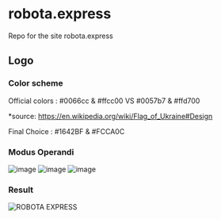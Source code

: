 # robota.express

Repo for the site robota.express

## Logo

### Color scheme

Official colors : #0066cc & #ffcc00 VS #0057b7 & #ffd700

*source: https://en.wikipedia.org/wiki/Flag_of_Ukraine#Design

Final Choice : #1642BF & #FCCA0C

### Modus Operandi

![image](https://user-images.githubusercontent.com/47665233/156931313-5e1c6c76-c985-4251-9380-70a45b68b858.png)
![image](https://user-images.githubusercontent.com/47665233/156931353-e8b49276-7de5-48f1-8472-8a52165a03e0.png)
![image](https://user-images.githubusercontent.com/47665233/156931338-e55c455c-440f-402a-ac06-6ad3bb226fb3.png)

### Result

![ROBOTA EXPRESS](https://user-images.githubusercontent.com/47665233/156931446-fe7d7e0f-f0cd-438b-abc9-03d30f85f8a3.svg)
